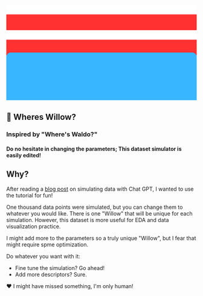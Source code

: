 ![Wheres Waldo blue jeans and red-white striped shirt](https://github.com/aidanastridge/wheres-willow/blob/main/wheres_willow_banner.png)

## 🔎 Wheres Willow?

### Inspired by "Where's Waldo?"

#### Do no hesitate in changing the parameters; This dataset simulator is easily edited! 

## Why?

After reading a [blog post](https://www.linkedin.com/feed/update/urn:li:activity:7095418359671869440?utm_source=share&utm_medium=member_desktop) on simulating data with Chat GPT, I wanted to use the tutorial for fun!

One thousand data points were simulated, but you can change them to whatever you would like.
There is one "Willow" that will be unique for each simulation. However, this dataset is more useful for EDA and data visualization practice.

I might add more to the parameters so a truly unique "Willow", but I fear that might require spme optimization. 

Do whatever you want with it:
- Fine tune the simulation? Go ahead!
- Add more descriptors? Sure.

 ❤️ I might have missed something, I'm only human!
